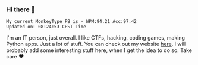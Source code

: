 ### Hi there 👋
<!-- PB START -->
```
My current MonkeyType PB is - WPM:94.21 Acc:97.42
Updated on: 08:24:53 CEST Time
```
<!-- PB END -->
I'm an IT person, just overall. I like CTFs, hacking, coding games, making Python apps. Just a lot of stuff.
You can check out my website [here](https://skill3472.github.io/).
I will probably add some interesting stuff here, when I get the idea to do so. Take care ❤️
